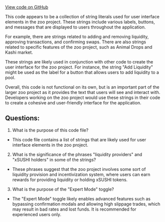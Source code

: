 [View code on GitHub](zoo-labs/zoo/blob/master/core/locale/vi.json)

This code appears to be a collection of string literals used for user interface elements in the zoo project. These strings include various labels, buttons, and messages that are displayed to users throughout the application. 

For example, there are strings related to adding and removing liquidity, approving transactions, and confirming swaps. There are also strings related to specific features of the zoo project, such as Animal Drops and Kashi market. 

These strings are likely used in conjunction with other code to create the user interface for the zoo project. For instance, the string "Add Liquidity" might be used as the label for a button that allows users to add liquidity to a pool. 

Overall, this code is not functional on its own, but is an important part of the larger zoo project as it provides the text that users will see and interact with. Developers working on the zoo project would use these strings in their code to create a cohesive and user-friendly interface for the application.
## Questions: 
 1. What is the purpose of this code file?
- This code file contains a list of strings that are likely used for user interface elements in the zoo project.

2. What is the significance of the phrases "liquidity providers" and "xSUSHI holders" in some of the strings?
- These phrases suggest that the zoo project involves some sort of liquidity provision and incentivization system, where users can earn rewards for providing liquidity or holding xSUSHI tokens.

3. What is the purpose of the "Expert Mode" toggle?
- The "Expert Mode" toggle likely enables advanced features such as bypassing confirmation modals and allowing high slippage trades, which may result in bad rates and lost funds. It is recommended for experienced users only.
